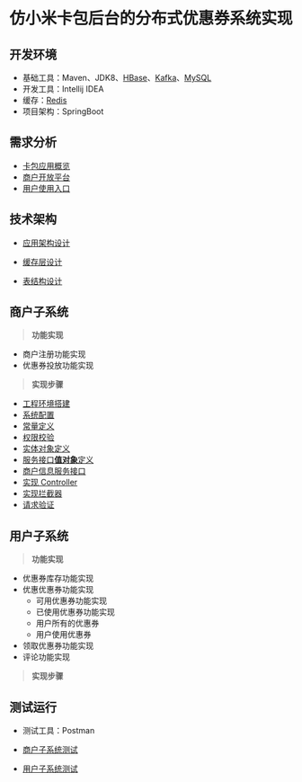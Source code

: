 <div align="center"><h1>仿小米卡包后台的分布式优惠券系统实现</h1></div>

## 开发环境

- 基础工具：Maven、JDK8、[HBase](https://duhouan.github.io/2019/05/20/HBase%20%E5%AD%98%E5%82%A8%E5%8E%9F%E7%90%86%E5%88%86%E6%9E%90/)、[Kafka](https://duhouan.github.io/2019/05/19/Kafka/)、[MySQL](https://github.com/IvanLu1024/MyCards/blob/master/notes/database.md)
- 开发工具：Intellij IDEA
- 缓存：[Redis](https://duhouan.github.io/2019/05/24/Redis/)
- 项目架构：SpringBoot

## 需求分析

- [卡包应用概览](https://github.com/DuHouAn/MCard/blob/master/notes/%E9%9C%80%E6%B1%82%E5%88%86%E6%9E%90.md#%E5%8D%A1%E5%8C%85%E5%BA%94%E7%94%A8%E6%A6%82%E8%A7%88)
- [商户开放平台](https://github.com/DuHouAn/MCard/blob/master/notes/%E9%9C%80%E6%B1%82%E5%88%86%E6%9E%90.md#%E5%95%86%E6%88%B7%E5%BC%80%E6%94%BE%E5%B9%B3%E5%8F%B0)
- [用户使用入口](https://github.com/DuHouAn/MCard/blob/master/notes/%E9%9C%80%E6%B1%82%E5%88%86%E6%9E%90.md#%E7%94%A8%E6%88%B7%E4%BD%BF%E7%94%A8%E5%85%A5%E5%8F%A3)

## 技术架构

- [应用架构设计](https://github.com/DuHouAn/MCard/blob/master/notes/%E6%8A%80%E6%9C%AF%E6%9E%B6%E6%9E%84.md#%E5%BA%94%E7%94%A8%E6%9E%B6%E6%9E%84%E8%AE%BE%E8%AE%A1)

- [缓存层设计](https://github.com/DuHouAn/MCard/blob/master/notes/%E6%8A%80%E6%9C%AF%E6%9E%B6%E6%9E%84.md#%E7%BC%93%E5%AD%98%E5%B1%82%E8%AE%BE%E8%AE%A1)

- [表结构设计](https://github.com/DuHouAn/MCard/blob/master/notes/%E6%8A%80%E6%9C%AF%E6%9E%B6%E6%9E%84.md#%E8%A1%A8%E7%BB%93%E6%9E%84%E8%AE%BE%E8%AE%A1)

## 商户子系统

> **功能实现**

- 商户注册功能实现
- 优惠券投放功能实现

> **实现步骤**

- [工程环境搭建](https://github.com/DuHouAn/MCard/blob/master/notes/%E5%95%86%E6%88%B7%E5%AD%90%E7%B3%BB%E7%BB%9F.md#%E5%B7%A5%E7%A8%8B%E7%8E%AF%E5%A2%83%E6%90%AD%E5%BB%BA)
- [系统配置](https://github.com/DuHouAn/MCard/blob/master/notes/%E5%95%86%E6%88%B7%E5%AD%90%E7%B3%BB%E7%BB%9F.md#%E7%B3%BB%E7%BB%9F%E9%85%8D%E7%BD%AE)
- [常量定义](https://github.com/DuHouAn/MCard/blob/master/notes/%E5%95%86%E6%88%B7%E5%AD%90%E7%B3%BB%E7%BB%9F.md#%E5%B8%B8%E9%87%8F%E5%AE%9A%E4%B9%89)
- [权限校验](https://github.com/DuHouAn/MCard/blob/master/notes/%E5%95%86%E6%88%B7%E5%AD%90%E7%B3%BB%E7%BB%9F.md#%E6%9D%83%E9%99%90%E6%A0%A1%E9%AA%8C)
- [实体对象定义](https://github.com/DuHouAn/MCard/blob/master/notes/%E5%95%86%E6%88%B7%E5%AD%90%E7%B3%BB%E7%BB%9F.md#%E5%AE%9E%E4%BD%93%E5%AF%B9%E8%B1%A1%E5%AE%9A%E4%B9%89)
- [服务接口**值对象**定义](https://github.com/DuHouAn/MCard/blob/master/notes/%E5%95%86%E6%88%B7%E5%AD%90%E7%B3%BB%E7%BB%9F.md#%E6%9C%8D%E5%8A%A1%E6%8E%A5%E5%8F%A3%E5%80%BC%E5%AF%B9%E8%B1%A1%E5%AE%9A%E4%B9%89)
- [商户信息服务接口](https://github.com/DuHouAn/MCard/blob/master/notes/%E5%95%86%E6%88%B7%E5%AD%90%E7%B3%BB%E7%BB%9F.md#%E5%95%86%E6%88%B7%E4%BF%A1%E6%81%AF%E6%9C%8D%E5%8A%A1%E6%8E%A5%E5%8F%A3)
- [实现 Controller](https://github.com/DuHouAn/MCard/blob/master/notes/%E5%95%86%E6%88%B7%E5%AD%90%E7%B3%BB%E7%BB%9F.md#%E5%AE%9E%E7%8E%B0-controller)
- [实现拦截器](https://github.com/DuHouAn/MCard/blob/master/notes/%E5%95%86%E6%88%B7%E5%AD%90%E7%B3%BB%E7%BB%9F.md#%E5%AE%9E%E7%8E%B0%E6%8B%A6%E6%88%AA%E5%99%A8)
- [请求验证](https://github.com/DuHouAn/MCard/blob/master/notes/%E5%95%86%E6%88%B7%E5%AD%90%E7%B3%BB%E7%BB%9F.md#%E8%AF%B7%E6%B1%82%E9%AA%8C%E8%AF%81)

## 用户子系统

> **功能实现**

- 优惠券库存功能实现
- 优惠优惠券功能实现
  * 可用优惠券功能实现
  * 已使用优惠券功能实现
  * 用户所有的优惠券
  * 用户使用优惠券
- 领取优惠券功能实现
- 评论功能实现

> **实现步骤**



## 测试运行

- 测试工具：Postman

- [商户子系统测试](https://github.com/DuHouAn/MCard/blob/master/notes/%E6%B5%8B%E8%AF%95%E8%BF%90%E8%A1%8C.md#%E5%95%86%E6%88%B7%E5%AD%90%E7%B3%BB%E7%BB%9F%E6%B5%8B%E8%AF%95)
- [用户子系统测试](https://github.com/DuHouAn/MCard/blob/master/notes/%E6%B5%8B%E8%AF%95%E8%BF%90%E8%A1%8C.md#%E7%94%A8%E6%88%B7%E5%AD%90%E7%B3%BB%E7%BB%9F%E6%B5%8B%E8%AF%95)